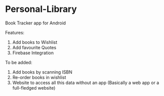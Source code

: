 # Personal-Library
Book Tracker app for Android  
  
Features:  
1) Add books to Wishlist
2) Add favourite Quotes
3) Firebase Integration

To be added:
1) Add books by scanning ISBN
2) Re-order books in wishlist
3) Website to access all this data without an app (Basically a web app or a full-fledged website)

